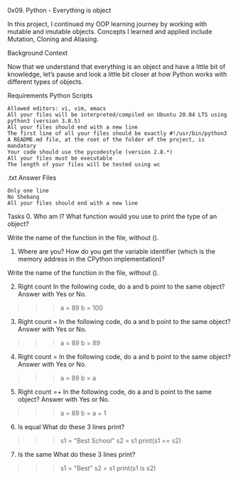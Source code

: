 0x09. Python - Everything is object

In this project, I continued my OOP learning journey by working with mutable and imutable objects. Concepts I learned and applied include Mutation, Cloning and Aliasing.

Background Context

Now that we understand that everything is an object and have a little bit of knowledge, let’s pause and look a little bit closer at how Python works with different types of objects.

Requirements
Python Scripts

    Allowed editors: vi, vim, emacs
    All your files will be interpreted/compiled on Ubuntu 20.04 LTS using python3 (version 3.8.5)
    All your files should end with a new line
    The first line of all your files should be exactly #!/usr/bin/python3
    A README.md file, at the root of the folder of the project, is mandatory
    Your code should use the pycodestyle (version 2.8.*)
    All your files must be executable
    The length of your files will be tested using wc

.txt Answer Files

    Only one line
    No Shebang
    All your files should end with a new line

Tasks
0. Who am I?
What function would you use to print the type of an object?

Write the name of the function in the file, without ().

1. Where are you?
How do you get the variable identifier (which is the memory address in the CPython implementation)?

Write the name of the function in the file, without ().

2. Right count 
In the following code, do a and b point to the same object? Answer with Yes or No.

>>> a = 89
>>> b = 100

3. Right count = 
In the following code, do a and b point to the same object? Answer with Yes or No.

>>> a = 89
>>> b = 89

4. Right count =
In the following code, do a and b point to the same object? Answer with Yes or No.

>>> a = 89
>>> b = a

 5. Right count =+ 
In the following code, do a and b point to the same object? Answer with Yes or No.

>>> a = 89
>>> b = a + 1

6. Is equal 
What do these 3 lines print?

>>> s1 = "Best School"
>>> s2 = s1
>>> print(s1 == s2)

7. Is the same 
What do these 3 lines print?

>>> s1 = "Best"
>>> s2 = s1
>>> print(s1 is s2)

